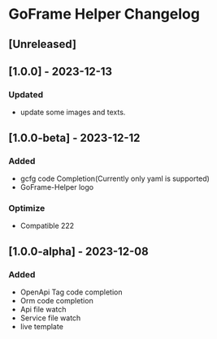 <!-- Keep a Changelog guide -> https://keepachangelog.com -->

# GoFrame Helper Changelog

## [Unreleased]

## [1.0.0] - 2023-12-13
### Updated
- update some images and texts.

## [1.0.0-beta] - 2023-12-12
### Added
- gcfg code Completion(Currently only yaml is supported)
- GoFrame-Helper logo

### Optimize
- Compatible 222

## [1.0.0-alpha] - 2023-12-08
### Added
- OpenApi Tag code completion
- Orm code completion
- Api file watch
- Service file watch
- live template
